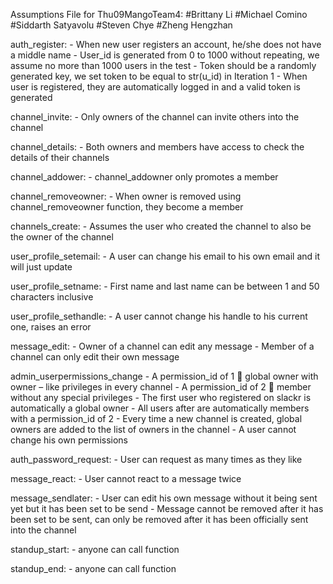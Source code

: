 Assumptions File for Thu09MangoTeam4:
#Brittany Li
#Michael Comino
#Siddarth Satyavolu
#Steven Chye
#Zheng Hengzhan

auth_register: 
    - When new user registers an account, he/she does not have a middle name 
    - User_id is generated from 0 to 1000 without repeating, we assume no more than 1000 users in the test 
    - Token should be a randomly generated key, we set token to be equal to str(u_id) in Iteration 1
    - When user is registered, they are automatically logged in and a valid token is generated

channel_invite:
    - Only owners of the channel can invite others into the channel 

channel_details:
    - Both owners and members have access to check the details of their channels 					

channel_addower:
    - channel_addowner only promotes a member 

channel_removeowner:
    - When owner is removed using channel_removeowner function, they become a member 

channels_create:
    - Assumes the user who created the channel to also be the owner of the channel
    
user_profile_setemail:
    - A user can change his email to his own email and it will just update

user_profile_setname:
    - First name and last name can be between 1 and 50 characters inclusive

user_profile_sethandle:
    - A user cannot change his handle to his current one, raises an error

message_edit:
    - Owner of a channel can edit any message 
    - Member of a channel can only edit their own message 
    
admin_userpermissions_change 
    - A permission_id of 1  global owner with owner – like privileges in every channel 
    - A permission_id of 2  member without any special privileges 
    - The first user who registered on slackr is automatically a global owner 
    - All users after are automatically members with a permission_id of 2 
    - Every time a new channel is created, global owners are added to the list of owners in the channel
    - A user cannot change his own permissions

auth_password_request:
    - User can request as many times as they like

message_react:
    - User cannot react to a message twice

message_sendlater:
    - User can edit his own message without it being sent yet but it has been set to be send
    - Message cannot be removed after it has been set to be sent, can only be removed after it has been officially sent into the channel

standup_start:
    - anyone can call function

standup_end:
    - anyone can call function
